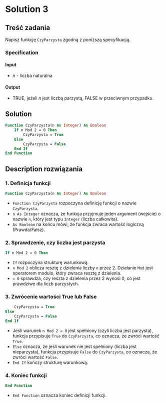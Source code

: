 # Solution 3

## Treść zadania

Napisz funkcję `CzyParzysta` zgodną z poniższą specyfikacją.

### Specification

#### Input

* $n$ - liczba naturalna

#### Output

* TRUE, jeżeli $n$ jest liczbą parzystą, FALSE w przeciwnym przypadku.

## Solution

```vb
Function CzyParzysta(n As Integer) As Boolean
    If n Mod 2 = 0 Then
        CzyParzysta = True
    Else
        CzyParzysta = False
    End If
End Function
```

## Description rozwiązania

### 1. Definicja funkcji

```vb
Function CzyParzysta(n As Integer) As Boolean
```

* `Function CzyParzysta` rozpoczyna definicję funkcji o nazwie `CzyParzysta`.
* `n As Integer` oznacza, że funkcja przyjmuje jeden argument (wejście) o nazwie `n`, który jest typu `Integer` (liczba całkowita).
* `As Boolean` na końcu mówi, że funkcja zwraca wartość logiczną (Prawda/Fałsz).

### 2. Sprawdzenie, czy liczba jest parzysta

```vb
If n Mod 2 = 0 Then
```

* `If` rozpoczyna strukturę warunkową.
* `n Mod 2` oblicza resztę z dzielenia liczby `n` przez 2. Działanie `Mod` jest operatorem modulo, który zwraca resztę z dzielenia.
* `= 0` sprawdza, czy reszta z dzielenia przez 2 wynosi 0, co jest prawdziwe dla liczb parzystych.

### 3. Zwrócenie wartości True lub False

```vb
    CzyParzysta = True
Else
    CzyParzysta = False
End If
```

* Jeśli warunek `n Mod 2 = 0` jest spełniony (czyli liczba jest parzysta), funkcja przypisuje `True` do `CzyParzysta`, co oznacza, że zwróci wartość `True`.
* `Else` oznacza, że jeśli warunek nie jest spełniony (liczba jest nieparzysta), funkcja przypisuje `False` do `CzyParzysta`, co oznacza, że zwróci wartość `False`.
* `End If` kończy strukturę warunkową.

### 4. Koniec funkcji

```vb
End Function
```

* `End Function` oznacza koniec definicji funkcji.
